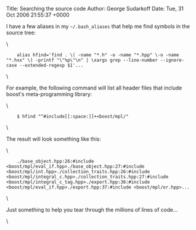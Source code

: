 Title: Searching the source code
Author: George Sudarkoff
Date: Tue, 31 Oct 2006 21:55:37 +0000

I have a few aliases in my `~/.bash_aliases` that help me find symbols
in the source tree:

\

        alias hfind='find . \( -name "*.h" -o -name "*.hpp" \-o -name "*.hxx" \) -printf "\"%p\"\n" | \xargs grep --line-number --ignore-case --extended-regexp $1'...

\

For example, the following command will list all header files that
include boost's meta-programming library:

\

        $ hfind "^#include[[:space:]]+<boost/mpl/"

\

The result will look something like this:

\

        ./base_object.hpp:26:#include <boost/mpl/eval_if.hpp>./base_object.hpp:27:#include <boost/mpl/int.hpp>./collection_traits.hpp:26:#include <boost/mpl/integral_c.hpp>./collection_traits.hpp:27:#include <boost/mpl/integral_c_tag.hpp>./export.hpp:36:#include <boost/mpl/eval_if.hpp>./export.hpp:37:#include <boost/mpl/or.hpp>...

\

Just something to help you tear through the millions of lines of code...

\

